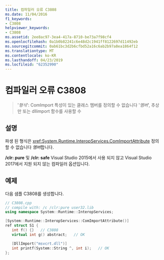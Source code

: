 ```yaml
---
title: 컴파일러 오류 C3808
ms.date: 11/04/2016
f1_keywords:
- C3808
helpviewer_keywords:
- C3808
ms.assetid: 2ee8ac97-3ea4-417a-8710-be73a7f98cf4
ms.openlocfilehash: 0a1b0b82241c6e48d2c1941ff8122697d11492eb
ms.sourcegitcommit: 0ab61bc3d2b6cfbd52a16c6ab2b97a8ea1864f12
ms.translationtype: MT
ms.contentlocale: ko-KR
ms.lasthandoff: 04/23/2019
ms.locfileid: "62352990"
---
```

# <a name="compiler-error-c3808"></a>컴파일러 오류 C3808

> '*형식*': ComImport 특성이 있는 클래스 멤버를 정의할 수 없습니다 '*멤버*', 추상만 또는 dllimport 함수를 사용할 수

## <a name="remarks"></a>설명

파생 된 형식은 <xref:System.Runtime.InteropServices.ComImportAttribute> 정의할 수 없습니다 *멤버*합니다.

**/clr: pure** 및 **/clr: safe** Visual Studio 2015에서 사용 되지 않고 Visual Studio 2017에서 지원 되지 않는 컴파일러 옵션입니다.

## <a name="example"></a>예제

다음 샘플 C3808를 생성합니다.

```cpp
// C3808.cpp
// compile with: /c /clr:pure user32.lib
using namespace System::Runtime::InteropServices;

[System::Runtime::InteropServices::ComImportAttribute()]
ref struct S1 {
   int f() {}   // C3808
   virtual int g() abstract;   // OK

   [DllImport("msvcrt.dll")]
   int printf(System::String ^, int i);   // OK
};
```